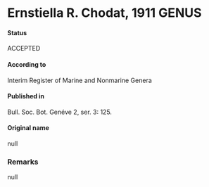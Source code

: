 Ernstiella R. Chodat, 1911 GENUS
=======

#### Status
ACCEPTED

#### According to
Interim Register of Marine and Nonmarine Genera

#### Published in
Bull. Soc. Bot. Genéve 2, ser. 3: 125.

#### Original name
null

### Remarks
null